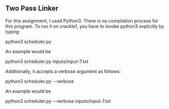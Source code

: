 ## Two Pass Linker

For this assignment, I used Python3. 
There is no compilation process for this program. 
To run it on crackle1, you have to invoke python3 explicitly by typing:

python3 scheduler.py <pathToInputFile>

An example would be 

python3 scheduler.py inputs/input-7.txt 


Additionally, it accepts a verbose argument as follows:

python3 scheduler.py --verbose <pathToInputFile>

An example would be

python3 scheduler.py --verbose inputs/input-7.txt 

